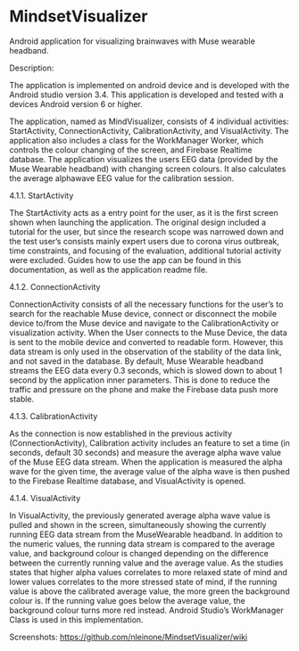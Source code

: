 # MindsetVisualizer
Android application for visualizing brainwaves with Muse wearable headband.

Description:

The application is implemented on android device and is developed with the Android
studio version 3.4. This application is developed and tested with a devices Android
version 6 or higher.

The application, named as MindVisualizer, consists of 4 individual activities:
StartActivity, ConnectionActivity, CalibrationActivity, and VisualActivity. The
application also includes a class for the WorkManager Worker, which controls the
colour changing of the screen, and Firebase Realtime database. The application visualizes the users EEG data (provided by the Muse Wearable headband) with changing screen colours. It also calculates the average alphawave EEG value for the calibration session.  

4.1.1. StartActivity  

The StartActivity acts as a entry point for the user, as it is the first screen shown when
launching the application. The original design included a tutorial for the user, but
since the research scope was narrowed down and the test user’s consists mainly expert
users due to corona virus outbreak, time constraints, and focusing of the evaluation,
additional tutorial activity were excluded. Guides how to use the app can be found in
this documentation, as well as the application readme file.  

4.1.2. ConnectionActivity  

ConnectionActivity consists of all the necessary functions for the user’s to search for
the reachable Muse device, connect or disconnect the mobile device to/from the Muse
device and navigate to the CalibrationActivity or visualization activity. When the User
connects to the Muse Device, the data is sent to the mobile device and converted to
readable form. However, this data stream is only used in the observation of the stability
of the data link, and not saved in the database. By default, Muse Wearable headband
streams the EEG data every 0.3 seconds, which is slowed down to about 1 second by
the application inner parameters. This is done to reduce the traffic and pressure on the
phone and make the Firebase data push more stable.

4.1.3. CalibrationActivity  

As the connection is now established in the previous activity (ConnectionActivity),
Calibration activity includes an feature to set a time (in seconds, default 30 seconds)
and measure the average alpha wave value of the Muse EEG data stream. When the
application is measured the alpha wave for the given time, the average value of the
alpha wave is then pushed to the Firebase Realtime database, and VisualActivity is
opened.

4.1.4. VisualActivity  

In VisualActivity, the previously generated average alpha wave value is pulled and
shown in the screen, simultaneously showing the currently running EEG data stream
from the MuseWearable headband. In addition to the numeric values, the running data
stream is compared to the average value, and background colour is changed depending
on the difference between the currently running value and the average value. As the
studies states that higher alpha values correlates to more relaxed state of mind and
lower values correlates to the more stressed state of mind, if the running value is above
the calibrated average value, the more green the background colour is. If the running
value goes below the average value, the background colour turns more red instead.
Android Studio’s WorkManager Class is used in this implementation.

Screenshots: https://github.com/nleinone/MindsetVisualizer/wiki
